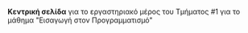 <b>Κεντρική σελίδα</b> για το εργαστηριακό μέρος του Τμήματος #1 για το μάθημα "Εισαγωγή στον Προγραμματισμό"
